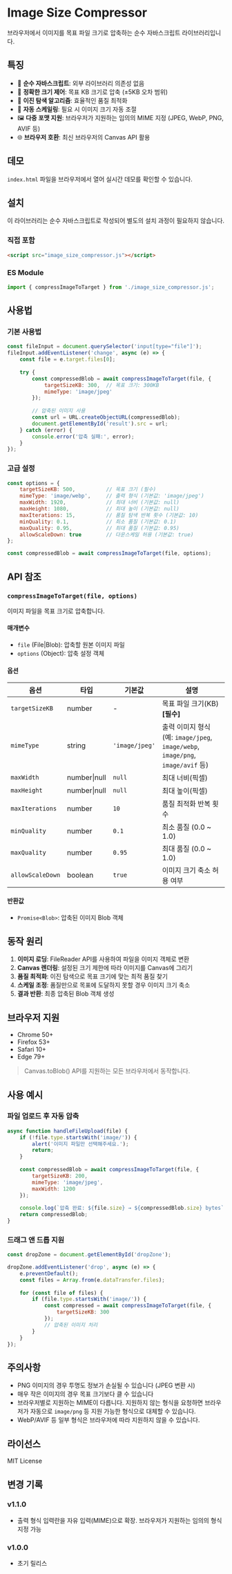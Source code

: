 # Image Size Compressor

브라우저에서 이미지를 목표 파일 크기로 압축하는 순수 자바스크립트 라이브러리입니다.

## 특징

- 🚀 **순수 자바스크립트**: 외부 라이브러리 의존성 없음
- 🎯 **정확한 크기 제어**: 목표 KB 크기로 압축 (±5KB 오차 범위)
- 🔄 **이진 탐색 알고리즘**: 효율적인 품질 최적화
- 📱 **자동 스케일링**: 필요 시 이미지 크기 자동 조절
- 🖼️ **다중 포맷 지원**: 브라우저가 지원하는 임의의 MIME 지정 (JPEG, WebP, PNG, AVIF 등)
- 🌐 **브라우저 호환**: 최신 브라우저의 Canvas API 활용

## 데모

`index.html` 파일을 브라우저에서 열어 실시간 데모를 확인할 수 있습니다.

## 설치

이 라이브러리는 순수 자바스크립트로 작성되어 별도의 설치 과정이 필요하지 않습니다.

### 직접 포함

```html
<script src="image_size_compressor.js"></script>
```

### ES Module

```javascript
import { compressImageToTarget } from './image_size_compressor.js';
```

## 사용법

### 기본 사용법

```javascript
const fileInput = document.querySelector('input[type="file"]');
fileInput.addEventListener('change', async (e) => {
    const file = e.target.files[0];
    
    try {
        const compressedBlob = await compressImageToTarget(file, {
            targetSizeKB: 300,  // 목표 크기: 300KB
            mimeType: 'image/jpeg'
        });
        
        // 압축된 이미지 사용
        const url = URL.createObjectURL(compressedBlob);
        document.getElementById('result').src = url;
    } catch (error) {
        console.error('압축 실패:', error);
    }
});
```

### 고급 설정

```javascript
const options = {
    targetSizeKB: 500,          // 목표 크기 (필수)
    mimeType: 'image/webp',     // 출력 형식 (기본값: 'image/jpeg')
    maxWidth: 1920,             // 최대 너비 (기본값: null)
    maxHeight: 1080,            // 최대 높이 (기본값: null)
    maxIterations: 15,          // 품질 탐색 반복 횟수 (기본값: 10)
    minQuality: 0.1,            // 최소 품질 (기본값: 0.1)
    maxQuality: 0.95,           // 최대 품질 (기본값: 0.95)
    allowScaleDown: true        // 다운스케일 허용 (기본값: true)
};

const compressedBlob = await compressImageToTarget(file, options);
```

## API 참조

### `compressImageToTarget(file, options)`

이미지 파일을 목표 크기로 압축합니다.

#### 매개변수

- `file` (File|Blob): 압축할 원본 이미지 파일
- `options` (Object): 압축 설정 객체

#### 옵션

| 옵션 | 타입 | 기본값 | 설명 |
|------|------|--------|------|
| `targetSizeKB` | number | - | 목표 파일 크기(KB) **[필수]** |
| `mimeType` | string | `'image/jpeg'` | 출력 이미지 형식 (예: `image/jpeg`, `image/webp`, `image/png`, `image/avif` 등) |
| `maxWidth` | number\|null | `null` | 최대 너비(픽셀) |
| `maxHeight` | number\|null | `null` | 최대 높이(픽셀) |
| `maxIterations` | number | `10` | 품질 최적화 반복 횟수 |
| `minQuality` | number | `0.1` | 최소 품질 (0.0 ~ 1.0) |
| `maxQuality` | number | `0.95` | 최대 품질 (0.0 ~ 1.0) |
| `allowScaleDown` | boolean | `true` | 이미지 크기 축소 허용 여부 |

#### 반환값

- `Promise<Blob>`: 압축된 이미지 Blob 객체

## 동작 원리

1. **이미지 로딩**: FileReader API를 사용하여 파일을 이미지 객체로 변환
2. **Canvas 렌더링**: 설정된 크기 제한에 따라 이미지를 Canvas에 그리기
3. **품질 최적화**: 이진 탐색으로 목표 크기에 맞는 최적 품질 찾기
4. **스케일 조정**: 품질만으로 목표에 도달하지 못할 경우 이미지 크기 축소
5. **결과 반환**: 최종 압축된 Blob 객체 생성

## 브라우저 지원

- Chrome 50+
- Firefox 53+
- Safari 10+
- Edge 79+

> Canvas.toBlob() API를 지원하는 모든 브라우저에서 동작합니다.

## 사용 예시

### 파일 업로드 후 자동 압축

```javascript
async function handleFileUpload(file) {
    if (!file.type.startsWith('image/')) {
        alert('이미지 파일만 선택해주세요.');
        return;
    }
    
    const compressedBlob = await compressImageToTarget(file, {
        targetSizeKB: 200,
        mimeType: 'image/jpeg',
        maxWidth: 1200
    });
    
    console.log(`압축 완료: ${file.size} → ${compressedBlob.size} bytes`);
    return compressedBlob;
}
```

### 드래그 앤 드롭 지원

```javascript
const dropZone = document.getElementById('dropZone');

dropZone.addEventListener('drop', async (e) => {
    e.preventDefault();
    const files = Array.from(e.dataTransfer.files);
    
    for (const file of files) {
        if (file.type.startsWith('image/')) {
            const compressed = await compressImageToTarget(file, {
                targetSizeKB: 300
            });
            // 압축된 이미지 처리
        }
    }
});
```

## 주의사항

- PNG 이미지의 경우 투명도 정보가 손실될 수 있습니다 (JPEG 변환 시)
- 매우 작은 이미지의 경우 목표 크기보다 클 수 있습니다
- 브라우저별로 지원하는 MIME이 다릅니다. 지원하지 않는 형식을 요청하면 브라우저가 자동으로 `image/png` 등 지원 가능한 형식으로 대체할 수 있습니다.
- WebP/AVIF 등 일부 형식은 브라우저에 따라 지원하지 않을 수 있습니다.

## 라이선스

MIT License

## 변경 기록

### v1.1.0
- 출력 형식 입력란을 자유 입력(MIME)으로 확장. 브라우저가 지원하는 임의의 형식 지정 가능

### v1.0.0
- 초기 릴리스
